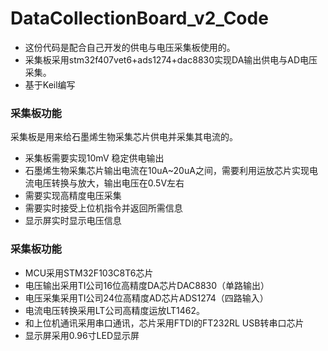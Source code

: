 # DataCollectionBoard_v2_Code

+ 这份代码是配合自己开发的供电与电压采集板使用的。
+ 采集板采用stm32f407vet6+ads1274+dac8830实现DA输出供电与AD电压采集。
+ 基于Keil编写

### 采集板功能
采集板是用来给石墨烯生物采集芯片供电并采集其电流的。
+ 采集板需要实现10mV 稳定供电输出
+ 石墨烯生物采集芯片输出电流在10uA~20uA之间，需要利用运放芯片实现电流电压转换与放大，输出电压在0.5V左右
+ 需要实现高精度电压采集
+ 需要实时接受上位机指令并返回所需信息
+ 显示屏实时显示电压信息

### 采集板功能
+ MCU采用STM32F103C8T6芯片
+ 电压输出采用TI公司16位高精度DA芯片DAC8830（单路输出）
+ 电压采集采用TI公司24位高精度AD芯片ADS1274（四路输入）
+ 电流电压转换采用LT公司高精度运放LT1462。
+ 和上位机通讯采用串口通讯，芯片采用FTDI的FT232RL USB转串口芯片
+ 显示屏采用0.96寸LED显示屏
